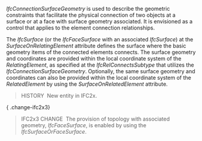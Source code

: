 _IfcConnectionSurfaceGeometry_ is used to describe the geometric constraints that facilitate the physical connection of two objects at a surface or at a face with surface geometry associated. It is envisioned as a control that applies to the element connection relationships.

The _IfcSurface_ (or the _IfcFaceSurface_ with an associated _IfcSurface_) at the _SurfaceOnRelatingElement_ attribute defines the surface where the basic geometry items of the connected elements connects. The surface geometry and coordinates are provided within the local coordinate system of the _RelatingElement_, as specified at the _IfcRelConnectsSubtype_ that utilizes the _IfcConnectionSurfaceGeometry_. Optionally, the same&nbsp;surface geometry and coordinates can also be provided within the local coordinate system of the _RelatedElement_ by using the _SurfaceOnRelatedElement_ attribute.

> HISTORY&nbsp; New entity in IFC2x.

{ .change-ifc2x3}
> IFC2x3 CHANGE&nbsp; The provision of topology with associated geometry, _IfcFaceSurface_, is enabled by using the _IfcSurfaceOrFaceSurface_.
